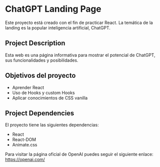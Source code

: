 # ChatGPT Landing Page

Este proyecto está creado con el fin de practicar React. La temática de la landing es la popular inteligencia artificial, ChatGPT.

## Project Description

Esta web es una página informativa para mostrar el potencial de ChatGPT, sus funcionalidades y posibilidades.

## Objetivos del proyecto

* Aprender React
* Uso de Hooks y custom Hooks
* Aplicar conocimientos de CSS vanilla

## Project Dependencies

El proyecto tiene las siguientes dependencias:

* React
* React-DOM
* Animate.css

Para visitar la página oficial de OpenAI puedes seguir el siguiente enlace: https://openai.com/